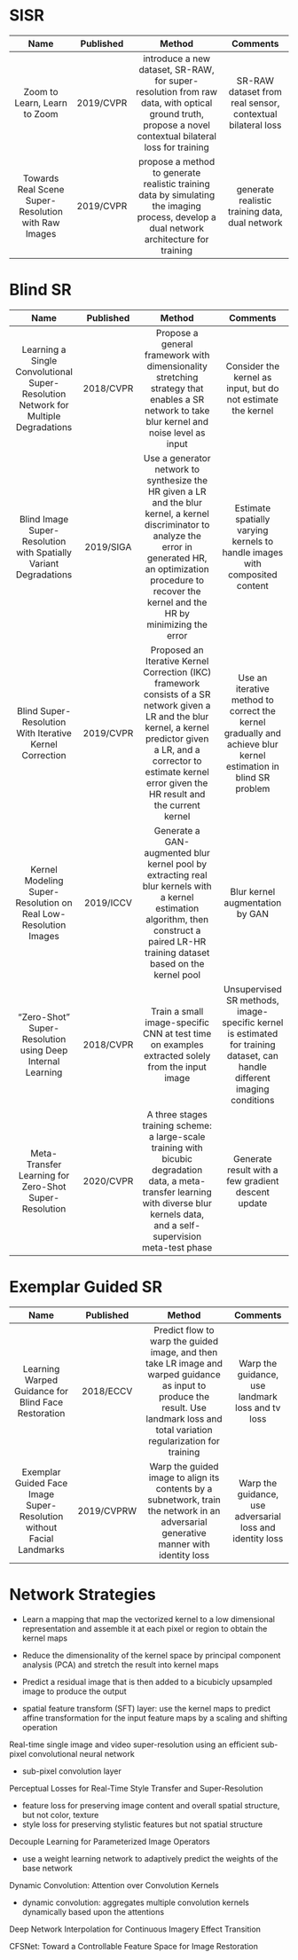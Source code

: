 # SISR
|         Name         | Published |      Method        |          Comments          |
| :------------------: | :-------: | :----------------: | :------------------------: |
| Zoom to Learn, Learn to Zoom | 2019/CVPR | introduce a new dataset, SR-RAW, for super-resolution from raw data, with optical ground truth, propose a novel contextual bilateral loss for training | SR-RAW dataset from real sensor, contextual bilateral loss |
| Towards Real Scene Super-Resolution with Raw Images | 2019/CVPR | propose a method to generate realistic training data by simulating the imaging process, develop a dual network architecture for training | generate realistic training data, dual network |


# Blind SR
|         Name         | Published |      Method        |          Comments          |
| :------------------: | :-------: | :----------------: | :------------------------: |
| Learning a Single Convolutional Super-Resolution Network for Multiple Degradations | 2018/CVPR | Propose a general framework with dimensionality stretching strategy that enables a SR network to take blur kernel and noise level as input | Consider the kernel as input, but do not estimate the kernel |
| Blind Image Super-Resolution with Spatially Variant Degradations | 2019/SIGA | Use a generator network to synthesize the HR given a LR and the blur kernel, a kernel discriminator to analyze the error in generated HR, an optimization procedure to recover the kernel and the HR by minimizing the error| Estimate spatially varying kernels to handle images with composited content |
| Blind Super-Resolution With Iterative Kernel Correction | 2019/CVPR | Proposed an Iterative Kernel Correction (IKC) framework consists of a SR network given a LR and the blur kernel, a kernel predictor given a LR, and a corrector to estimate kernel error given the HR result and the current kernel | Use an iterative method to correct the kernel gradually and achieve blur kernel estimation in blind SR problem |
| Kernel Modeling Super-Resolution on Real Low-Resolution Images | 2019/ICCV | Generate a GAN-augmented blur kernel pool by extracting real blur kernels with a kernel estimation algorithm, then construct a paired LR-HR training dataset based on the kernel pool | Blur kernel augmentation by GAN |
| “Zero-Shot” Super-Resolution using Deep Internal Learning | 2018/CVPR | Train a small image-specific CNN at test time on examples extracted solely from the input image | Unsupervised SR methods, image-specific kernel is estimated for training dataset, can handle different imaging conditions |
| Meta-Transfer Learning for Zero-Shot Super-Resolution | 2020/CVPR | A three stages training scheme: a large-scale training with bicubic degradation data, a meta-transfer learning with diverse blur kernels data, and a self-supervision meta-test phase | Generate result with a few gradient descent update |

# Exemplar Guided SR
|         Name         | Published |      Method        |          Comments          |
| :------------------: | :-------: | :----------------: | :------------------------: |
| Learning Warped Guidance for Blind Face Restoration | 2018/ECCV | Predict flow to warp the guided image, and then take LR image and warped guidance as input to produce the result. Use landmark loss and total variation regularization for training | Warp the guidance, use landmark loss and tv loss |
| Exemplar Guided Face Image Super-Resolution without Facial Landmarks | 2019/CVPRW | Warp the guided image to align its contents by a subnetwork, train the network in an adversarial generative manner with identity loss | Warp the guidance, use adversarial loss and identity loss |


# Network Strategies
- Learn a mapping that map the vectorized kernel to a low dimensional representation and assemble it at each pixel or region to obtain the kernel maps
- Reduce the dimensionality of the kernel space by principal component analysis (PCA) and stretch the result into kernel maps

- Predict a residual image that is then added to a bicubicly upsampled image to produce the output
- spatial feature transform (SFT) layer: use the kernel maps to predict affine transformation for the input feature maps by a scaling and shifting operation

Real-time single image and video super-resolution using an efficient sub-pixel convolutional neural network
- sub-pixel convolution layer

Perceptual Losses for Real-Time Style Transfer and Super-Resolution
- feature loss for preserving image content and overall spatial structure, but not color, texture
- style loss for preserving stylistic features but not spatial structure

Decouple Learning for Parameterized Image Operators
- use a weight learning network to adaptively predict the weights of the base network

Dynamic Convolution: Attention over Convolution Kernels
- dynamic convolution: aggregates multiple convolution kernels dynamically based upon the attentions

Deep Network Interpolation for Continuous Imagery Effect Transition

CFSNet: Toward a Controllable Feature Space for Image Restoration
